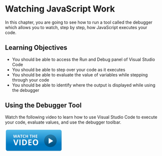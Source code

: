 # Watching JavaScript Work

In this chapter, you are going to see how to run a tool called the debugger which allows you to watch, step by step, how JavaScript executes your code.

## Learning Objectives

* You should be able to access the Run and Debug panel of Visual Studio Code
* You should be able to step over your code as it executes
* You should be able to evaluate the value of variables while stepping through your code
* You should be able to identify where the output is displayed while using the debugger

## Using the Debugger Tool

Watch the following video to learn how to use Visual Studio Code to execute your code, evaluate values, and use the debugger toolbar.

[<img src="../../book-1-installations/chapters/images/video-play-icon.gif" height="75rem" />](https://watch.screencastify.com/v/Bm3DhMNMdYIUaFWzNraO)


